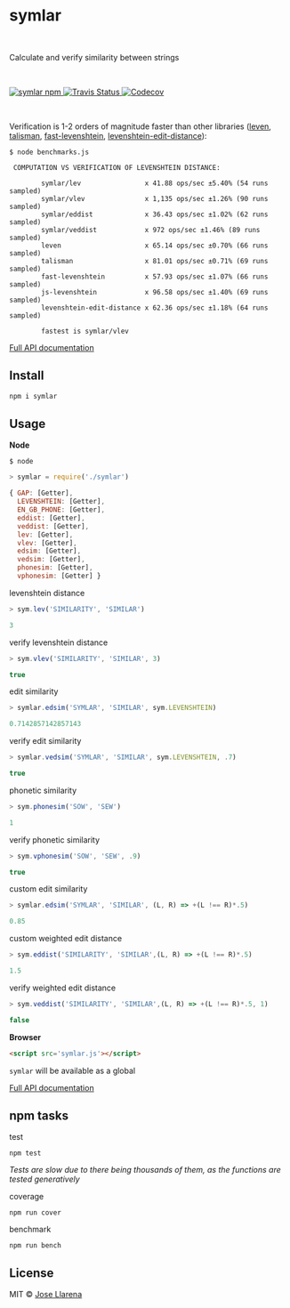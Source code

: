 
<h1>symlar</h1><br/>
<p >Calculate and verify similarity between strings</p><br/>

<p>
<a href="https://www.npmjs.com/package/symlar">
<img alt="symlar npm" src="https://img.shields.io/npm/v/npm.svg">
</a>

<a href="https://travis-ci.org/JoseLlarena/symlarjs">
<img alt="Travis Status" src="https://travis-ci.org/JoseLlarena/symlarjs.svg?branch=master">
</a>

<a href="https://codecov.io/gh/JoseLlarena/symlarjs">
  <img src="https://codecov.io/gh/JoseLlarena/symlarjs/branch/master/graph/badge.svg" alt="Codecov" />
</a>
<p><br/>



Verification is 1-2 orders of magnitude faster than other libraries ([leven](https://github.com/sindresorhus/leven), [talisman](https://github.com/Yomguithereal/talisman), [fast-levenshtein](https://github.com/hiddentao/fast-levenshtein), [levenshtein-edit-distance](https://github.com/wooorm/levenshtein-edit-distance)):
```shell
$ node benchmarks.js

 COMPUTATION VS VERIFICATION OF LEVENSHTEIN DISTANCE:

        symlar/lev                x 41.88 ops/sec ±5.40% (54 runs sampled)
        symlar/vlev               x 1,135 ops/sec ±1.26% (90 runs sampled)
        symlar/eddist             x 36.43 ops/sec ±1.02% (62 runs sampled)
        symlar/veddist            x 972 ops/sec ±1.46% (89 runs sampled)
        leven                     x 65.14 ops/sec ±0.70% (66 runs sampled)
        talisman                  x 81.01 ops/sec ±0.71% (69 runs sampled)
        fast-levenshtein          x 57.93 ops/sec ±1.07% (66 runs sampled)
        js-levenshtein            x 96.58 ops/sec ±1.40% (69 runs sampled)
        levenshtein-edit-distance x 62.36 ops/sec ±1.18% (64 runs sampled)

        fastest is symlar/vlev
```





[Full API documentation](https://josellarena.github.io/symlarjs/global.html)


## Install

```js
npm i symlar
```

## Usage

__Node__

```shell
$ node
```
```js
> symlar = require('./symlar')

{ GAP: [Getter],
  LEVENSHTEIN: [Getter],
  EN_GB_PHONE: [Getter],
  eddist: [Getter],
  veddist: [Getter],
  lev: [Getter],
  vlev: [Getter],
  edsim: [Getter],
  vedsim: [Getter],
  phonesim: [Getter],
  vphonesim: [Getter] }
```



levenshtein distance

```js
> sym.lev('SIMILARITY', 'SIMILAR')

3
```

verify levenshtein distance

```js
> sym.vlev('SIMILARITY', 'SIMILAR', 3)

true
```

edit similarity

```js
> symlar.edsim('SYMLAR', 'SIMILAR', sym.LEVENSHTEIN)

0.7142857142857143
```

verify edit similarity

```js
> symlar.vedsim('SYMLAR', 'SIMILAR', sym.LEVENSHTEIN, .7)

true
```
 
phonetic similarity

```js
> sym.phonesim('SOW', 'SEW')

1
```

verify phonetic similarity
```js
> sym.vphonesim('SOW', 'SEW', .9)

true
```

custom edit similarity

```js
> symlar.edsim('SYMLAR', 'SIMILAR', (L, R) => +(L !== R)*.5)

0.85
```

custom weighted edit distance

```js
> sym.eddist('SIMILARITY', 'SIMILAR',(L, R) => +(L !== R)*.5)

1.5
```

verify weighted edit distance

```js
> sym.veddist('SIMILARITY', 'SIMILAR',(L, R) => +(L !== R)*.5, 1)

false
```

__Browser__

```html
<script src='symlar.js'></script>
```
`symlar` will be available as a global


[Full API documentation](https://josellarena.github.io/symlarjs/global.html)

## npm tasks

test
```shell
npm test
```
_Tests are slow due to there being thousands of them, as the functions are tested generatively_

coverage
```shell
npm run cover
```

benchmark
```shell
npm run bench
```

## License

MIT © [Jose Llarena](https://www.npmjs.com/~josellarena)